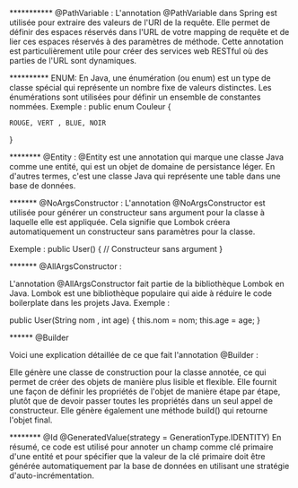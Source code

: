 *********** @PathVariable :
L'annotation @PathVariable dans Spring est utilisée pour extraire des valeurs de l'URI de la requête. Elle permet de définir des espaces réservés dans l'URL de votre mapping de requête et de lier 
ces espaces réservés à des paramètres de méthode. Cette annotation est particulièrement utile pour créer des services web RESTful où des parties de l'URL sont dynamiques.

********** ENUM:
En Java, une énumération (ou enum) est un type de classe spécial qui représente un nombre fixe de valeurs distinctes. Les énumérations sont utilisées pour définir un ensemble de constantes nommées.
Exemple : public enum Couleur {

    ROUGE, VERT , BLUE, NOIR
}

******** @Entity :
@Entity est une annotation qui marque une classe Java comme une entité, qui est un objet de domaine de persistance léger. En d'autres termes, c'est une classe Java qui représente une table dans une base de données.

******* @NoArgsConstructor : 
L'annotation @NoArgsConstructor est utilisée pour générer un constructeur sans argument pour la classe à laquelle elle est appliquée. Cela signifie que Lombok créera automatiquement un constructeur sans paramètres pour la classe.

Exemple : 
public User() {
    // Constructeur sans argument
}

******* @AllArgsConstructor :

L'annotation @AllArgsConstructor fait partie de la bibliothèque Lombok en Java. Lombok est une bibliothèque populaire qui aide à réduire le code boilerplate dans les projets Java.
Exemple :

public User(String nom , int age) {
    this.nom = nom;
    this.age = age;
}

****** @Builder

Voici une explication détaillée de ce que fait l'annotation @Builder :

Elle génère une classe de construction pour la classe annotée, ce qui permet de créer des objets de manière plus lisible et flexible.
Elle fournit une façon de définir les propriétés de l'objet de manière étape par étape, plutôt que de devoir passer toutes les propriétés dans un seul appel de constructeur.
Elle génère également une méthode build() qui retourne l'objet final.


******** @Id @GeneratedValue(strategy = GenerationType.IDENTITY)
En résumé, ce code est utilisé pour annoter un champ comme clé primaire d'une entité et pour spécifier que la valeur de la clé primaire doit être générée automatiquement par la base de données en utilisant une stratégie d'auto-incrémentation.



